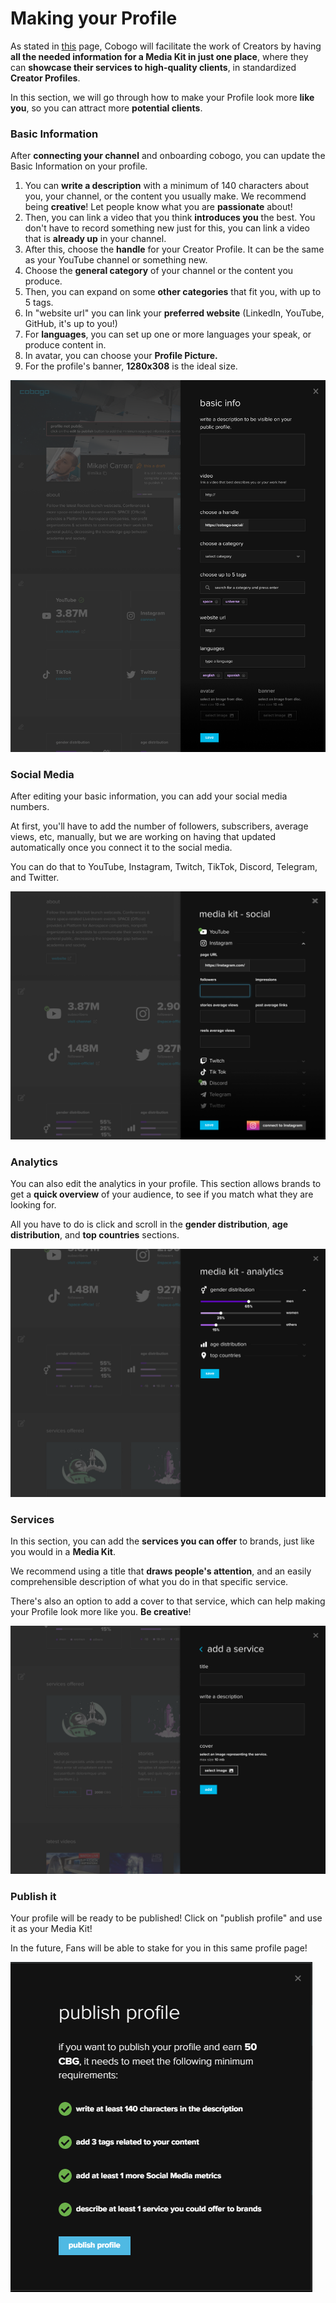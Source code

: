 # Making your Profile

As stated in [this](../overview/how-it-works/creator-profiles.md) page, Cobogo will facilitate the work of Creators by having **all the needed information for a Media Kit in just one place**, where they can **showcase their services to high-quality clients**, in standardized **Creator Profiles**.

In this section, we will go through how to make your Profile look more **like you**, so you can attract more **potential clients**.

### Basic Information

After **connecting your channel** and onboarding cobogo, you can update the Basic Information on your profile.&#x20;

1. You can **write a description** with a minimum of 140 characters about you, your channel, or the content you usually make. We recommend being **creative**! Let people know what you are **passionate** about!
2. Then, you can link a video that you think **introduces you** the best. You don't have to record something new just for this, you can link a video that is **already up** in your channel.
3. After this, choose the **handle** for your Creator Profile. It can be the same as your YouTube channel or something new.
4. Choose the **general category** of your channel or the content you produce.
5. Then, you can expand on some **other categories** that fit you, with up to 5 tags.
6. In "website url" you can link your **preferred website** (LinkedIn, YouTube, GitHub, it's up to you!)
7. For **languages**, you can set up one or more languages your speak, or produce content in.
8. In avatar, you can choose your **Profile Picture.**
9. For the profile's banner, **1280x308** is the ideal size.

![](<../.gitbook/assets/Profile v3 - Modal - Basic Infos (1).png>)

### Social Media

After editing your basic information, you can add your social media numbers.&#x20;

At first, you'll have to add the number of followers, subscribers, average views, etc, manually, but we are working on having that updated automatically once you connect it to the social media.

You can do that to YouTube, Instagram, Twitch, TikTok, Discord, Telegram, and Twitter.

![](<../.gitbook/assets/Profile v3 - Modal - Media Kit - Social (1).png>)

### Analytics

You can also edit the analytics in your profile. This section allows brands to get a **quick overview** of your audience, to see if you match what they are looking for.

All you have to do is click and scroll in the **gender distribution**, **age distribution**, and **top countries** sections.

![](<../.gitbook/assets/Profile v3 - Modal - Media Kit - Analytics - 01.png>)

### Services

In this section, you can add the **services you can offer** to brands, just like you would in a **Media Kit**.&#x20;

We recommend using a title that **draws people's attention**, and an easily comprehensible description of what you do in that specific service.&#x20;

There's also an option to add a cover to that service, which can help making your Profile look more like you. **Be creative**!

![](<../.gitbook/assets/Profile v3 - Modal - New Service (1).png>)

### Publish it

Your profile will be ready to be published! Click on "publish profile" and use it as your Media Kit!

In the future, Fans will be able to stake for you in this same profile page!

![](../.gitbook/assets/10.PNG)
